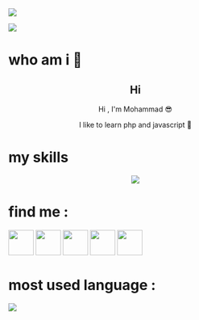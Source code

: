<img align="center" src="https://github-widgetbox.vercel.app/api/profile?username=mohwmmad-dev&data=followers,repositories,stars,commits&theme=nautilus">

![](https://visitcount.itsvg.in/api?id=mohwmmad-dev&label=Profile%20Views&color=9&icon=8&pretty=true)

# who am i 👤
<h2 align="center" >Hi</h2>
<p align="center" >Hi , I'm Mohammad 😎</p>
<p  align="center" >I like to learn php and javascript 🐍</p>


# my skills

<p align="center">
  <img src="https://skillicons.dev/icons?i=cs,javascript,html,css,php,tailwind,sass,git,github,mysql,vscode">
</p>

# find me :

<a href="https://t.me/mohwmmad_dev"><img src="https://github.com/mohwmmad-dev/mohwmmad-dev/blob/86fa88d9f3c0b8118c06440a948fad1b51809612/icons/telegram.png" width="50px"></a> 
<a href="https://www.linkedin.com/in/mohwmmad-dev"> <img src="https://github.com/mohwmmad-dev/mohwmmad-dev/blob/e7bff72d0951783899aa954890737f1882f30a00/icons/linkedin.png" width="50px"></a>
<a href="https://instagram.com/mohwmmad_dev"><img src="https://github.com/mohwmmad-dev/mohwmmad-dev/blob/86fa88d9f3c0b8118c06440a948fad1b51809612/icons/instagram.png" width="50px"></a> 
<a href="https://x.com/mohwmmad_dev"><img src="https://github.com/mohwmmad-dev/mohwmmad-dev/blob/86fa88d9f3c0b8118c06440a948fad1b51809612/icons/x.png" width="50px"></a> 
<a href="https://reddit.com/u/mohwmmad_dev"><img src="https://github.com/mohwmmad-dev/mohwmmad-dev/blob/86fa88d9f3c0b8118c06440a948fad1b51809612/icons/reddit.png" width="50px"></a> 

# most used language :
![](https://github-readme-stats.vercel.app/api/top-langs/?username=mohwmmad-dev&theme=radical&hide_border=false&include_all_commits=false&count_private=false&layout=compact)

